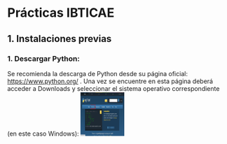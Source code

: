 # Prácticas IBTICAE


## 1. Instalaciones previas
### 1. Descargar Python:
Se recomienda la descarga de Python desde su página oficial: https://www.python.org/ . Una vez se encuentre en esta página deberá acceder a Downloads y seleccionar el sistema operativo correspondiente (en este caso Windows):
<img src="fotos/python1.png" width="100" height="100">

